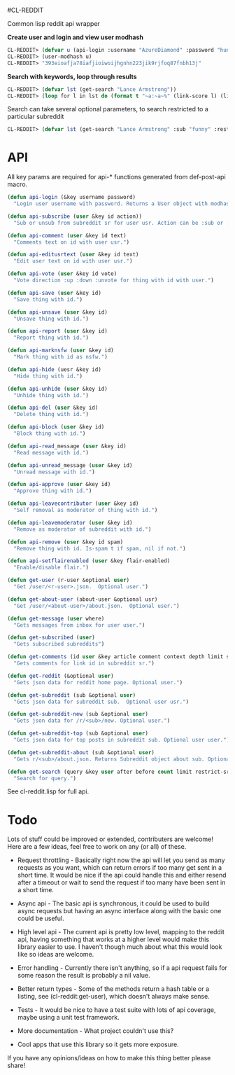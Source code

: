 #CL-REDDIT

Common lisp reddit api wrapper


**Create user and login and view user modhash**

```cl
CL-REDDIT> (defvar u (api-login :username "AzureDiamond" :password "hunter2"))
CL-REDDIT> (user-modhash u)
CL-REDDIT> "393eioafja78iafjioiwoijhgnhn223jik9rjfoq87fnbh13j"
```

**Search with keywords, loop through results**

```cl
CL-REDDIT> (defvar lst (get-search "Lance Armstrong"))
CL-REDDIT> (loop for l in lst do (format t "~a:~a~%" (link-score l) (link-title l)))
```

Search can take several optional parameters, to search restricted to a particular subreddit

```cl
CL-REDDIT> (defvar lst (get-search "Lance Armstrong" :sub "funny" :restrict-sr t))
```

API
===

All key params are required for api-* functions generated from def-post-api macro.
```cl
(defun api-login (&key username password)
  "Login user username with password. Returns a User object with modhash,cookie set.")

(defun api-subscribe (user &key id action))
  "Sub or unsub from subreddit sr for user usr. Action can be :sub or :unsub")

(defun api-comment (user &key id text)
  "Comments text on id with user usr.")

(defun api-editusrtext (user &key id text)
  "Edit user text on id with user usr.")

(defun api-vote (user &key id vote)
  "Vote direction :up :down :unvote for thing with id with user.")

(defun api-save (user &key id)
  "Save thing with id.")

(defun api-unsave (user &key id)
  "Unsave thing with id.")

(defun api-report (user &key id)
  "Report thing with id.")

(defun api-marknsfw (user &key id)
  "Mark thing with id as nsfw.")

(defun api-hide (uesr &key id)
  "Hide thing with id.")

(defun api-unhide (user &key id)
  "Unhide thing with id.")

(defun api-del (user &key id)
  "Delete thing with id.")

(defun api-block (user &key id)
  "Block thing with id.")

(defun api-read_message (user &key id)
  "Read message with id.")

(defun api-unread_message (user &key id)
  "Unread message with id.")

(defun api-approve (user &key id)
  "Approve thing with id.")

(defun api-leavecontributor (user &key id)
  "Self removal as moderator of thing with id.")

(defun api-leavemoderator (user &key id)
  "Remove as moderator of subreddit with id.")

(defun api-remove (user &key id spam)
  "Remove thing with id. Is-spam t if spam, nil if not.")

(defun api-setflairenabled (user &key flair-enabled)
  "Enable/disable flair.")

(defun get-user (r-user &optional user)
  "Get /user/<r-user>.json.  Optional user.")

(defun get-about-user (about-user &optional usr)
  "Get /user/<about-user>/about.json.  Optional user.")

(defun get-message (user where)
  "Gets messages from inbox for user user.")

(defun get-subscribed (user)
  "Gets subscribed subreddits")

(defun get-comments (id user &key article comment context depth limit sort)
  "Gets comments for link id in subreddit sr.")

(defun get-reddit (&optional user)
  "Gets json data for reddit home page. Optional user.")

(defun get-subreddit (sub &optional user)
  "Gets json data for subreddit sub.  Optional user usr.")

(defun get-subreddit-new (sub &optional user)
  "Gets json data for /r/<sub>/new. Optional user.")

(defun get-subreddit-top (sub &optional user)
  "Gets json data for top posts in subreddit sub. Optional user user.")

(defun get-subreddit-about (sub &optional user)
  "Gets r/<sub>/about.json. Returns Subreddit object about sub. Optional user.")

(defun get-search (query &key user after before count limit restrict-sr show sort syntax time target sub)
  "Search for query.")
```

See cl-reddit.lisp for full api.


Todo
===

Lots of stuff could be improved or extended, contributers are welcome!  Here are a few ideas, feel free to work on any (or all)
of these.

* Request throttling - Basically right now the api will let you send as many requests as you want, which can return errors if too many
get sent in a short time.  It would be nice if the api could handle this and either resend after a timeout or wait to send
the request if too many have been sent in a short time.

* Async api - The basic api is synchronous, it could be used to build async requests but having an async interface along with the basic one could be useful.

* High level api - The current api is pretty low level, mapping to the reddit api, having something that works at a higher level would make this library easier to use. I haven't though much about what this would look like so ideas are welcome.

* Error handling - Currently there isn't anything, so if a api request fails for some reason the result is probably a nil value.

* Better return types - Some of the methods return a hash table or a listing, see (cl-reddit:get-user), which doesn't always make sense.

* Tests - It would be nice to have a test suite with lots of api coverage, maybe using a unit test framework.

* More documentation - What project couldn't use this?

* Cool apps that use this library so it gets more exposure.


If you have any opinions/ideas on how to make this thing better please share!
